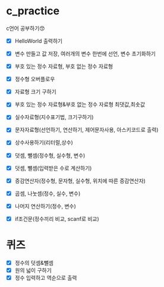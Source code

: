 # c_practice
c언어 공부하기😙

- [x] HelloWorld 출력하기
- [x] 변수 만들고 값 저장, 여러개의 변수 한번에 선언, 변수 초기화하기
- [x] 부호 있는 정수 자료형, 부호 없는 정수 자료형
- [x] 정수형 오버플로우
- [x] 자료형 크기 구하기
- [x] 부호 있는 정수 자료형&부호 없는 정수 자료형 최댓값,최솟값
- [x] 실수자료형(지수표기법, 크기구하기)
- [x] 문자자료형(선언하기, 연산하기, 제어문자사용, 아스키코드로 출력)
- [x] 상수사용하기(리터럴,상수)
- [x] 덧셈, 뺄셈(정수형, 실수형, 변수)
- [x] 덧셈, 뺄셈(입력받은 수로 계산하기)
- [x] 증감연산자(정수형, 문자형, 실수형, 위치에 따른 증감연산자)
- [x] 곱셈, 나눗셈(정수, 실수, 변수)
- [x] 나머지 연산하기(정수, 변수)
- [x] if조건문(정수끼리 비교, scanf로 비교)


# 퀴즈
- [x] 정수의 덧셈&뺄셈
- [x] 원의 넓이 구하기
- [x] 정수 입력하고 역순으로 출력
